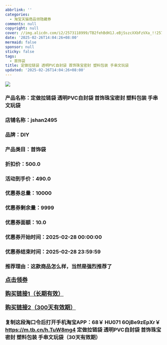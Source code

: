```yaml
---
abbrlink: ''
categories:
  - 淘宝天猫商品领隐藏券
comments: null
copyright: null
cover: //img.alicdn.com/i2/2573118999/TB2fehBdH1J.eBjSszcXXbFzVXa_!!2573118999.jpg
date: '2025-02-26T14:04:26+08:00'
mermaid: false
sponsor: null
sticky: false
tags:
  - 首饰袋
title: 定做拉链袋 透明PVC自封袋 首饰珠宝密封 塑料包装 手串文玩袋
updated: '2025-02-26T14:04:26+08:00'
--- 
```


![](//img.alicdn.com/i2/2573118999/TB2fehBdH1J.eBjSszcXXbFzVXa_!!2573118999.jpg)

### 产品名称：定做拉链袋 透明PVC自封袋 首饰珠宝密封 塑料包装 手串文玩袋
### 店铺名称：jshan2495
### 品牌：DIY
### 产品类目：首饰袋
### 折扣价：500.0
### 活动到手价：490.0
### 优惠券总量：10000
### 优惠券剩余量：9999
### 优惠券面额：10.0
### 优惠券开始时间：2025-02-28 00:00:00	
### 优惠券结束时间：2025-02-28 23:59:59	
### 推荐理由：这款商品怎么样，当然是强烈推荐了

<p style="font-size: 18px; font-weight: bold;">
  <a href="这款商品太牛了！销售太火爆以至于没有设置" target="_blank">点击领券</a>
</p>
<p style="font-size: 18px; font-weight: bold;">
  <a href="https://s.click.taobao.com/t?e=m%3D2%26s%3DEtwy%2FlcHkRVw4vFB6t2Z2ueEDrYVVa64LKpWJ%2Bin0XLjf2vlNIV67uW8xal2bDKcsUZsiWgXrvj3ID%2FV1RqsF4wnCJeELi4I%2FIEn%2BS1IjHAB0ghlTd7WlZVm%2FOAUUFw71qrpxiwMoCNxc1AtbZGVS%2BZXfM6pH3TiZoWLGzzAL2ULZMqoQW%2BfuB6GmlJyRiVTxnXK33GYWCVBPQQ7NPAwTJXL5uG7csflpZMpQ4Ld2XBgRW2oYpvAqJh40aCUVzuWxA3zCVhpYnKPgysBSxHfUOXVLEPDWL24zajYX7qnW5RqNmHaonLaryGFCzYOOqAQ" target="_blank">购买链接1（长期有效）</a>
</p>
<p style="font-size: 18px; font-weight: bold;">
  <a href="https://s.click.taobao.com/7tLXVNs" target="_blank">购买链接2（300天有效期）</a>
</p>

### 复制这段淘口令后打开手机淘宝APP：68￥ HU071 6OjBe9zEpXr￥ https://m.tb.cn/h.TuW8mg4  定做拉链袋 透明PVC自封袋 首饰珠宝密封 塑料包装 手串文玩袋（30天有效期）

